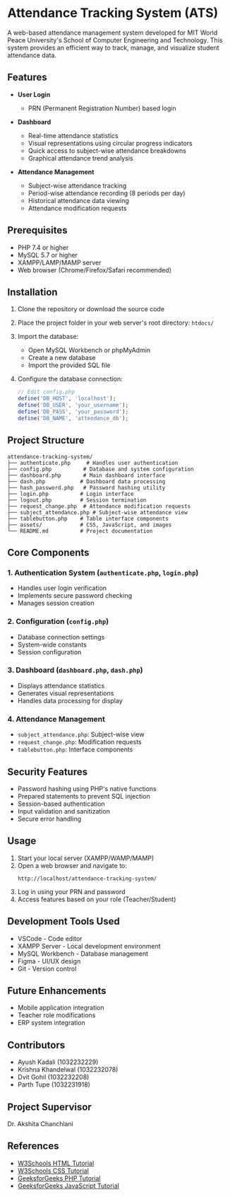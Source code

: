 # Attendance Tracking System (ATS)

A web-based attendance management system developed for MIT World Peace University's School of Computer Engineering and Technology. This system provides an efficient way to track, manage, and visualize student attendance data.

## Features

- **User Login**
  - PRN (Permanent Registration Number) based login

- **Dashboard**
  - Real-time attendance statistics
  - Visual representations using circular progress indicators
  - Quick access to subject-wise attendance breakdowns
  - Graphical attendance trend analysis

- **Attendance Management**
  - Subject-wise attendance tracking
  - Period-wise attendance recording (8 periods per day)
  - Historical attendance data viewing
  - Attendance modification requests

## Prerequisites

- PHP 7.4 or higher
- MySQL 5.7 or higher
- XAMPP/LAMP/MAMP server
- Web browser (Chrome/Firefox/Safari recommended)

## Installation

1. Clone the repository or download the source code
2. Place the project folder in your web server's root directory: `htdocs/`


3. Import the database:
   - Open MySQL Workbench or phpMyAdmin
   - Create a new database
   - Import the provided SQL file

4. Configure the database connection:
   ```php
   // Edit config.php
   define('DB_HOST', 'localhost');
   define('DB_USER', 'your_username');
   define('DB_PASS', 'your_password');
   define('DB_NAME', 'attendance_db');
   ```

## Project Structure

```
attendance-tracking-system/
├── authenticate.php     # Handles user authentication
├── config.php          # Database and system configuration
├── dashboard.php       # Main dashboard interface
├── dash.php           # Dashboard data processing
├── hash_password.php   # Password hashing utility
├── login.php          # Login interface
├── logout.php         # Session termination
├── request_change.php  # Attendance modification requests
├── subject_attendance.php # Subject-wise attendance view
├── tablebutton.php    # Table interface components
├── assets/            # CSS, JavaScript, and images
└── README.md          # Project documentation
```

## Core Components

### 1. Authentication System (`authenticate.php`, `login.php`)
- Handles user login verification
- Implements secure password checking
- Manages session creation

### 2. Configuration (`config.php`)
- Database connection settings
- System-wide constants
- Session configuration

### 3. Dashboard (`dashboard.php`, `dash.php`)
- Displays attendance statistics
- Generates visual representations
- Handles data processing for display

### 4. Attendance Management
- `subject_attendance.php`: Subject-wise view
- `request_change.php`: Modification requests
- `tablebutton.php`: Interface components

## Security Features

- Password hashing using PHP's native functions
- Prepared statements to prevent SQL injection
- Session-based authentication
- Input validation and sanitization
- Secure error handling

## Usage

1. Start your local server (XAMPP/WAMP/MAMP)
2. Open a web browser and navigate to:
   ```
   http://localhost/attendance-tracking-system/
   ```
3. Log in using your PRN and password
4. Access features based on your role (Teacher/Student)

## Development Tools Used

- VSCode - Code editor
- XAMPP Server - Local development environment
- MySQL Workbench - Database management
- Figma - UI/UX design
- Git - Version control

## Future Enhancements

- Mobile application integration
- Teacher role modifications
- ERP system integration

## Contributors

- Ayush Kadali (1032232229)
- Krishna Khandelwal (1032232078)
- Dvit Gohil (1032232208)
- Parth Tupe (1032231918)

## Project Supervisor
Dr. Akshita Chanchlani


## References

- [W3Schools HTML Tutorial](https://www.w3schools.com/html/)
- [W3Schools CSS Tutorial](https://www.w3schools.com/css/)
- [GeeksforGeeks PHP Tutorial](https://www.geeksforgeeks.org/php-tutorial/)
- [GeeksforGeeks JavaScript Tutorial](https://www.geeksforgeeks.org/javascript/)

